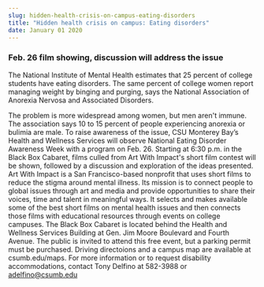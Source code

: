 ```yaml
---
slug: hidden-health-crisis-on-campus-eating-disorders
title: "Hidden health crisis on campus: Eating disorders"
date: January 01 2020
---
```


<h3>Feb. 26 film showing, discussion will address the issue</h3><p>The National Institute of Mental Health estimates that 25 percent of college students have eating disorders. The same percent of college women report managing weight by binging and purging, says the National Association of Anorexia Nervosa and Associated Disorders.
</p><p>The problem is more widespread among women, but men aren't immune. The association says 10 to 15 percent of people experiencing anorexia or bulimia are male. To raise awareness of the issue, CSU Monterey Bay’s Health and Wellness Services will observe National Eating Disorder Awareness Week with a program on Feb. 26. Starting at 6:30 p.m. in the Black Box Cabaret, films culled from Art With Impact's short film contest will be shown, followed by a discussion and exploration of the ideas presented. Art With Impact is a San Francisco-based nonprofit that uses short films to reduce the stigma around mental illness. Its mission is to connect people to global issues through art and media and provide opportunities to share their voices, time and talent in meaningful ways. It selects and makes available some of the best short films on mental health issues and then connects those films with educational resources through events on college campuses. The Black Box Cabaret is located behind the Health and Wellness Services Building at Gen. Jim Moore Boulevard and Fourth Avenue. The public is invited to attend this free event, but a parking permit must be purchased. Driving directoions and a campus map are available at csumb.edu/maps. For more information or to request disability accommodations, contact Tony Delfino at 582-3988 or <a href="&#109;&#97;&#105;&#x6c;&#x74;&#x6f;&#58;&#97;&#100;&#x65;&#x6c;&#x66;i&#110;&#111;&#x40;&#x63;&#x73;u&#109;&#98;&#46;&#x65;&#x64;&#x75;">adelfino@csumb.edu</a>
</p>
